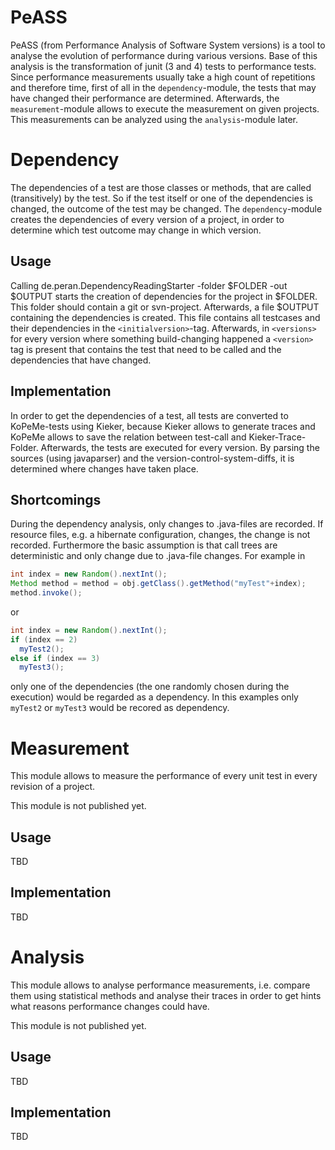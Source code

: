 PeASS
===================

PeASS (from Performance Analysis of Software System versions) is a tool to analyse the evolution of performance during various versions. Base of this analysis is the transformation of junit (3 and 4) tests to performance tests. Since performance measurements usually take a high count of repetitions and therefore time, first of all in the `dependency`-module, the tests that may have changed their performance are determined. Afterwards, the `measurement`-module allows to execute the measurement on given projects. This measurements can be analyzed using the `analysis`-module later.



# Dependency

The dependencies of a test are those classes or methods, that are called (transitively) by the test. So if the test itself or one of the dependencies is changed, the outcome of the test may be changed. The `dependency`-module creates the dependencies of every version of a project, in order to determine which test outcome may change in which version.

## Usage

Calling de.peran.DependencyReadingStarter -folder $FOLDER -out $OUTPUT starts the creation of dependencies for the project in $FOLDER. This folder should contain a git or svn-project. Afterwards, a file $OUTPUT containing the dependencies is created. This file contains all testcases and their dependencies in the `<initialversion>`-tag. Afterwards, in `<versions>` for every version where something build-changing happened a `<version>` tag is present that contains the test that need to be called and the dependencies that have changed.

## Implementation

In order to get the dependencies of a test, all tests are converted to KoPeMe-tests using Kieker, because Kieker allows to generate traces and KoPeMe allows to save the relation between test-call and Kieker-Trace-Folder. Afterwards, the tests are executed for every version. By parsing the sources (using javaparser) and the version-control-system-diffs, it is determined where changes have taken place.

## Shortcomings

During the dependency analysis, only changes to .java-files are recorded. If resource files, e.g. a hibernate configuration, changes, the change is not recorded. Furthermore the basic assumption is that call trees are deterministic and only change due to .java-file changes. For example in

```java
int index = new Random().nextInt();
Method method = method = obj.getClass().getMethod("myTest"+index);
method.invoke();
```

or

```java
int index = new Random().nextInt();
if (index == 2)
  myTest2();
else if (index == 3)
  myTest3();
```

only one of the dependencies (the one randomly chosen during the execution) would be regarded as a dependency. In this examples only `myTest2` or `myTest3` would be recored as dependency.

# Measurement

This module allows to measure the performance of every unit test in every revision of a project. 

This module is not published yet.

## Usage

TBD

## Implementation

TBD

# Analysis

This module allows to analyse performance measurements, i.e. compare them using statistical methods and analyse their traces in order to get hints what reasons performance changes could have.

This module is not published yet. 

## Usage

TBD

## Implementation

TBD
